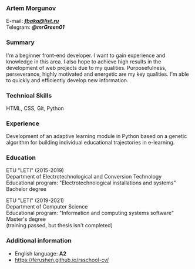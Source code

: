 ### Artem Morgunov ###
E-mail: __*fbaka@list.ru*__  
Telegram: __*@mrGreen01*__

### Summary ###
I'm a beginner front-end developer. I want to gain experience and knowledge in this area. I also hope to achieve high results in the development of web projects due to my qualities. Purposefulness, perseverance, highly motivated and energetic are my key qualities. I'm able to quickly and efficiently develop new information.

### Technical Skills ### 
HTML, CSS, Git, Python

### Experience ### 
Development of an adaptive learning module in Python based on a genetic algorithm for building individual educational trajectories in e-learning.

### Education ### 
ETU "LETI" (2015-2019)  
Department of Electrotechnological and Conversion Technology  
Educational program: "Electrotechnological installations and systems"  
Bachelor degree  

ETU "LETI" (2019-2021)  
Department of Computer Science  
Educational program: "Information and computing systems software"  
Master's degree  
(training passed, but thesis isn't completed)

### Additional information ###
* English language: **A2**
* https://ferushen.github.io/rsschool-cv/
